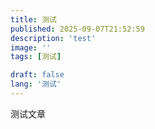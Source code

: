 ```yaml
---
title: 测试
published: 2025-09-07T21:52:59
description: 'test'
image: ''
tags: [测试]

draft: false 
lang: '测试'
---
```


测试文章